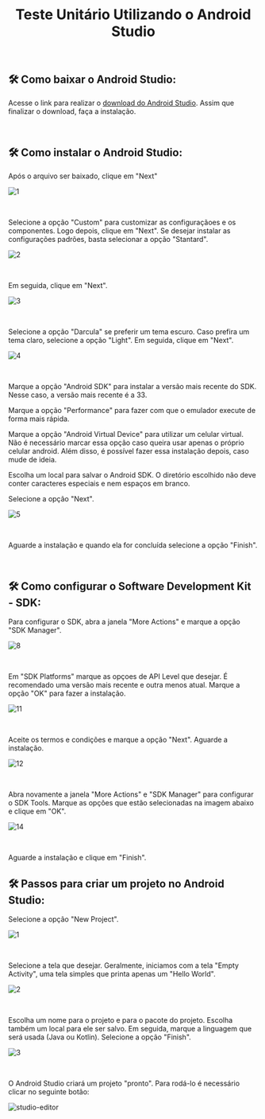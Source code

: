 <h1 align="center"> <h1 align="center"> Teste Unitário Utilizando o Android Studio </h1> </h1>

<br/>

## 🛠️ Como baixar o Android Studio:
<p>Acesse o link para realizar o <a href="https://developer.android.com/studio">download do Android Studio</a>. Assim que finalizar o download, faça a instalação.</p>

<br/>

## 🛠️ Como instalar o Android Studio:
<p>Após o arquivo ser baixado, clique em "Next" </p>

![1](https://github.com/thalitaDomingos/teste_unitario/assets/90002483/c980bd63-acdb-499b-bc40-e17d214ee9fb)

<br/>

<p>Selecione a opção "Custom" para customizar as configuraçãoes e os componentes. Logo depois, clique em "Next". Se desejar instalar as configurações padrões, basta selecionar a opção "Stantard".</p>

![2](https://github.com/thalitaDomingos/teste_unitario/assets/90002483/9e710b2d-7779-40ab-bdd0-5b77937a9adb)

<br/>

<p>Em seguida, clique em "Next".</p>

![3](https://github.com/thalitaDomingos/teste_unitario/assets/90002483/020e7ffd-fa39-4eb7-8db2-35fa485e8466)

<br/>

<p>Selecione a opção "Darcula" se preferir um tema escuro. Caso prefira um tema claro, selecione a opção "Light". Em seguida, clique em "Next".</p>

![4](https://github.com/thalitaDomingos/teste_unitario/assets/90002483/0620ea81-a88a-4770-93eb-eeb340ca01fd)

<br/>

<p>Marque a opção "Android SDK" para instalar a versão mais recente do SDK. Nesse caso, a versão mais recente é a 33.</p>
<p>Marque a opção "Performance" para fazer com que o emulador execute de forma mais rápida.</p>
<p>Marque a opção "Android Virtual Device" para utilizar um celular virtual. Não é necessário marcar essa opção caso queira usar apenas o próprio celular android. Além disso, é possível fazer essa instalação depois, caso mude de ideia.</p>
<p>Escolha um local para salvar o Android SDK. O diretório escolhido não deve conter caracteres especiais e nem espaços em branco.</p>
<p>Selecione a opção "Next".</p>

![5](https://github.com/thalitaDomingos/teste_unitario/assets/90002483/79e2ab19-d2a2-4b5b-9961-6dcfc129b42f)

<br/>

<p>Aguarde a instalação e quando ela for concluída selecione a opção "Finish".</p>

<br/>

## 🛠️ Como configurar o Software Development Kit - SDK:
<p>Para configurar o SDK, abra a janela "More Actions" e marque a opção "SDK Manager". </p>

![8](https://github.com/thalitaDomingos/teste_unitario/assets/90002483/654dcc92-f256-42f6-94d5-f58cec31cedb)

<br/>

<p>Em "SDK Platforms" marque as opçoes de API Level que desejar. É recomendado uma versão mais recente e outra menos atual. Marque a opção "OK" para fazer a instalação.</p>

![11](https://github.com/thalitaDomingos/teste_unitario/assets/90002483/47fd34b3-f73e-4cc9-8f2c-cdc3d1800c62)

<br/>

<p>Aceite os termos e condições e marque a opção "Next". Aguarde a instalação.</p>

![12](https://github.com/thalitaDomingos/teste_unitario/assets/90002483/a334d4c9-da0e-4c20-acf1-2bd661ff9aa6)

<br/>

<p>Abra novamente a janela "More Actions" e "SDK Manager" para configurar o SDK Tools. Marque as opções que estão selecionadas na imagem abaixo e clique em "OK".</p>

![14](https://github.com/thalitaDomingos/teste_unitario/assets/90002483/47246ebb-1e52-4a96-98fa-c4cadc4ab262)

<br/>

<p>Aguarde a instalação e clique em "Finish".</p>

## 🛠️ Passos para criar um projeto no Android Studio:
<p>Selecione a opção "New Project".</p>

![1](https://github.com/thalitaDomingos/teste_unitario/assets/90002483/e49ebbd2-fb4c-4080-a221-a77c3ca562ee)

<br/>

<p>Selecione a tela que desejar. Geralmente, iniciamos com a tela "Empty Activity", uma tela simples que printa apenas um "Hello World".</p>

![2](https://github.com/thalitaDomingos/teste_unitario/assets/90002483/4a92f0ee-d3e9-4ef8-a1e3-1a70c7c14b85)

<br/>

<p>Escolha um nome para o projeto e para o pacote do projeto. Escolha também um local para ele ser salvo. Em seguida, marque a linguagem que será usada (Java ou Kotlin). Selecione a opção "Finish". </p>

![3](https://github.com/thalitaDomingos/teste_unitario/assets/90002483/6fa7cfd9-616a-45cf-be88-c49f45c588a9)

<br/>

<p>O Android Studio criará um projeto "pronto". Para rodá-lo é necessário clicar no seguinte botão: </p>

![studio-editor](https://github.com/thalitaDomingos/teste_unitario/assets/90002483/80f1287e-2e0b-49ac-b3cc-75901c531cd4)


